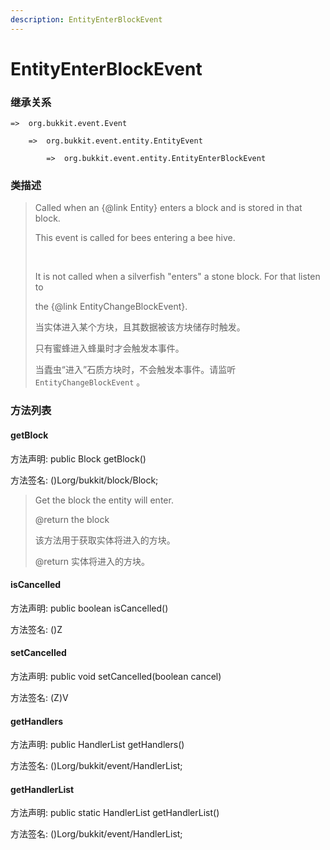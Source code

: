 ```yaml
---
description: EntityEnterBlockEvent
---
```


# EntityEnterBlockEvent

### 继承关系

    =>  org.bukkit.event.Event

        =>  org.bukkit.event.entity.EntityEvent

            =>  org.bukkit.event.entity.EntityEnterBlockEvent

### 类描述

> Called when an {@link Entity} enters a block and is stored in that block.
>
> <p>
>
> This event is called for bees entering a bee hive.
>
> <br>
>
> It is not called when a silverfish "enters" a stone block. For that listen to
>
> the {@link EntityChangeBlockEvent}.
>
> 当实体进入某个方块，且其数据被该方块储存时触发。
>
> 只有蜜蜂进入蜂巢时才会触发本事件。
>
> 当蠹虫“进入”石质方块时，不会触发本事件。请监听 `EntityChangeBlockEvent` 。

### 方法列表

#### getBlock

方法声明: public Block getBlock()

方法签名: ()Lorg/bukkit/block/Block;

> Get the block the entity will enter.
>
> @return the block
>
> 该方法用于获取实体将进入的方块。
>
> @return 实体将进入的方块。

#### isCancelled

方法声明: public boolean isCancelled()

方法签名: ()Z

#### setCancelled

方法声明: public void setCancelled(boolean cancel)

方法签名: (Z)V

#### getHandlers

方法声明: public HandlerList getHandlers()

方法签名: ()Lorg/bukkit/event/HandlerList;

#### getHandlerList

方法声明: public static HandlerList getHandlerList()

方法签名: ()Lorg/bukkit/event/HandlerList;